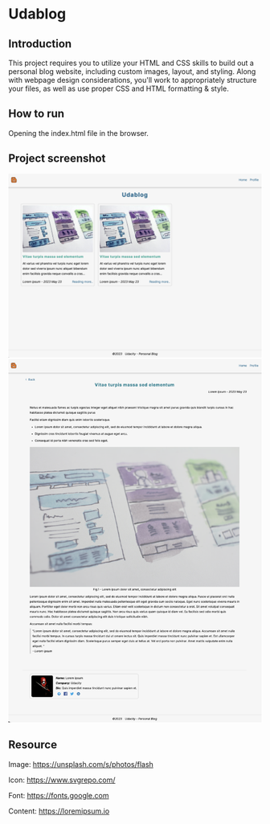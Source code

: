 # Udablog


## Introduction

This project requires you to utilize your HTML and CSS skills to build out a personal blog website, including custom images, layout, and styling. Along with webpage design considerations, you'll work to appropriately structure your files, as well as use proper CSS and HTML formatting & style.


## How to run

Opening the index.html file in the browser.


## Project screenshot


<img src="screenshot/home.png" title="home.png">

<img src="screenshot/detail.png" title="detail.png">


## Resource

Image: https://unsplash.com/s/photos/flash

Icon: https://www.svgrepo.com/

Font: https://fonts.google.com

Content: https://loremipsum.io